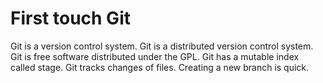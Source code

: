 # First touch Git

Git is a version control system.
Git is a distributed version control system.
Git is free software distributed under the GPL.
Git has a mutable index called stage.
Git tracks changes of files.
Creating a new branch is quick.
